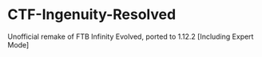 # CTF-Ingenuity-Resolved
Unofficial remake of FTB Infinity Evolved, ported to 1.12.2 [Including Expert Mode]
